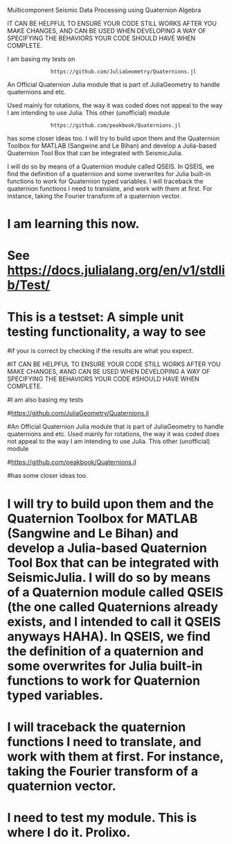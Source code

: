 Multicomponent Seismic Data Processing using Quaternion Algebra

IT CAN BE HELPFUL TO ENSURE YOUR CODE STILL WORKS AFTER YOU MAKE CHANGES,
AND CAN BE USED WHEN DEVELOPING A WAY OF SPECIFYING THE BEHAVIORS YOUR CODE
SHOULD HAVE WHEN COMPLETE.

I am basing my tests on 

                  https://github.com/JuliaGeometry/Quaternions.jl

An Official Quaternion Julia module that is part of JuliaGeometry to handle quaternions and etc. 

Used mainly for rotations, the way it was coded does not appeal to the way I am intending to use Julia. This other (unofficial) module

                  https://github.com/peakbook/Quaternions.jl

has some closer ideas too. I will try to build upon them and the Quaternion Toolbox for MATLAB (Sangwine and Le Bihan) and develop a Julia-based Quaternion Tool Box that can be integrated with SeismicJulia.

I will do so by means of a Quaternion module called QSEIS. In QSEIS, we find the definition of a quaternion and some overwrites for Julia built-in functions to work for Quaternion typed variables. I will traceback the quaternion functions I need to translate, and work with them at first. For instance, taking the Fourier transform of a quaternion vector.


# I am learning this now.
# See https://docs.julialang.org/en/v1/stdlib/Test/
#
# This is a testset: A simple unit testing functionality, a way to see
#if your is correct by checking if the results are what you expect.

#IT CAN BE HELPFUL TO ENSURE YOUR CODE STILL WORKS AFTER YOU MAKE CHANGES,
#AND CAN BE USED WHEN DEVELOPING A WAY OF SPECIFYING THE BEHAVIORS YOUR CODE
#SHOULD HAVE WHEN COMPLETE.

#I am also basing my tests 

#https://github.com/JuliaGeometry/Quaternions.jl

#An Official Quaternion Julia module that is part of JuliaGeometry to handle quaternions and etc. Used mainly for rotations, the way it was coded does not appeal to the way I am intending to use Julia. This other (unofficial) module

#https://github.com/peakbook/Quaternions.jl

#has some closer ideas too. 

# I will try to build upon them and the Quaternion Toolbox for MATLAB (Sangwine and Le Bihan) and develop a Julia-based Quaternion Tool Box that can be integrated with SeismicJulia. I will do so by means of a Quaternion module called QSEIS (the one called Quaternions already exists, and I intended to call it QSEIS anyways HAHA). In QSEIS, we find the definition of a quaternion and some overwrites for Julia built-in functions to work for Quaternion typed variables. 

# I will traceback the quaternion functions I need to translate, and work with them at first. For instance, taking the Fourier transform of a quaternion vector.

# I need to test my module. This is where I do it. Prolixo.

